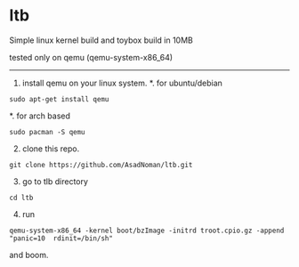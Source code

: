 # ltb
Simple linux kernel build and toybox build in 10MB

tested only on qemu (qemu-system-x86_64)

---

1. install qemu on your linux system.
*. for ubuntu/debian
```
sudo apt-get install qemu
```
*. for arch based
```
sudo pacman -S qemu
```
2. clone this repo.
```
git clone https://github.com/AsadNoman/ltb.git
```
3. go to tlb directory
```
cd ltb
```
4. run
```
qemu-system-x86_64 -kernel boot/bzImage -initrd troot.cpio.gz -append "panic=10  rdinit=/bin/sh"
```
and boom.
